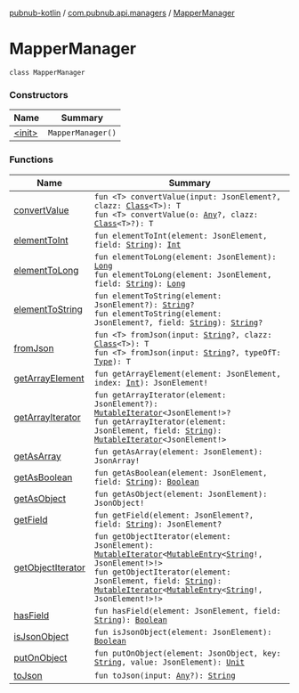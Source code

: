 [pubnub-kotlin](../../index.md) / [com.pubnub.api.managers](../index.md) / [MapperManager](./index.md)

# MapperManager

`class MapperManager`

### Constructors

| Name | Summary |
|---|---|
| [&lt;init&gt;](-init-.md) | `MapperManager()` |

### Functions

| Name | Summary |
|---|---|
| [convertValue](convert-value.md) | `fun <T> convertValue(input: JsonElement?, clazz: `[`Class`](https://docs.oracle.com/javase/6/docs/api/java/lang/Class.html)`<T>): T`<br>`fun <T> convertValue(o: `[`Any`](https://kotlinlang.org/api/latest/jvm/stdlib/kotlin/-any/index.html)`?, clazz: `[`Class`](https://docs.oracle.com/javase/6/docs/api/java/lang/Class.html)`<T>?): T` |
| [elementToInt](element-to-int.md) | `fun elementToInt(element: JsonElement, field: `[`String`](https://kotlinlang.org/api/latest/jvm/stdlib/kotlin/-string/index.html)`): `[`Int`](https://kotlinlang.org/api/latest/jvm/stdlib/kotlin/-int/index.html) |
| [elementToLong](element-to-long.md) | `fun elementToLong(element: JsonElement): `[`Long`](https://kotlinlang.org/api/latest/jvm/stdlib/kotlin/-long/index.html)<br>`fun elementToLong(element: JsonElement, field: `[`String`](https://kotlinlang.org/api/latest/jvm/stdlib/kotlin/-string/index.html)`): `[`Long`](https://kotlinlang.org/api/latest/jvm/stdlib/kotlin/-long/index.html) |
| [elementToString](element-to-string.md) | `fun elementToString(element: JsonElement?): `[`String`](https://kotlinlang.org/api/latest/jvm/stdlib/kotlin/-string/index.html)`?`<br>`fun elementToString(element: JsonElement?, field: `[`String`](https://kotlinlang.org/api/latest/jvm/stdlib/kotlin/-string/index.html)`): `[`String`](https://kotlinlang.org/api/latest/jvm/stdlib/kotlin/-string/index.html)`?` |
| [fromJson](from-json.md) | `fun <T> fromJson(input: `[`String`](https://kotlinlang.org/api/latest/jvm/stdlib/kotlin/-string/index.html)`?, clazz: `[`Class`](https://docs.oracle.com/javase/6/docs/api/java/lang/Class.html)`<T>): T`<br>`fun <T> fromJson(input: `[`String`](https://kotlinlang.org/api/latest/jvm/stdlib/kotlin/-string/index.html)`?, typeOfT: `[`Type`](https://docs.oracle.com/javase/6/docs/api/java/lang/reflect/Type.html)`): T` |
| [getArrayElement](get-array-element.md) | `fun getArrayElement(element: JsonElement, index: `[`Int`](https://kotlinlang.org/api/latest/jvm/stdlib/kotlin/-int/index.html)`): JsonElement!` |
| [getArrayIterator](get-array-iterator.md) | `fun getArrayIterator(element: JsonElement?): `[`MutableIterator`](https://kotlinlang.org/api/latest/jvm/stdlib/kotlin.collections/-mutable-iterator/index.html)`<JsonElement!>?`<br>`fun getArrayIterator(element: JsonElement, field: `[`String`](https://kotlinlang.org/api/latest/jvm/stdlib/kotlin/-string/index.html)`): `[`MutableIterator`](https://kotlinlang.org/api/latest/jvm/stdlib/kotlin.collections/-mutable-iterator/index.html)`<JsonElement!>` |
| [getAsArray](get-as-array.md) | `fun getAsArray(element: JsonElement): JsonArray!` |
| [getAsBoolean](get-as-boolean.md) | `fun getAsBoolean(element: JsonElement, field: `[`String`](https://kotlinlang.org/api/latest/jvm/stdlib/kotlin/-string/index.html)`): `[`Boolean`](https://kotlinlang.org/api/latest/jvm/stdlib/kotlin/-boolean/index.html) |
| [getAsObject](get-as-object.md) | `fun getAsObject(element: JsonElement): JsonObject!` |
| [getField](get-field.md) | `fun getField(element: JsonElement?, field: `[`String`](https://kotlinlang.org/api/latest/jvm/stdlib/kotlin/-string/index.html)`): JsonElement?` |
| [getObjectIterator](get-object-iterator.md) | `fun getObjectIterator(element: JsonElement): `[`MutableIterator`](https://kotlinlang.org/api/latest/jvm/stdlib/kotlin.collections/-mutable-iterator/index.html)`<`[`MutableEntry`](https://kotlinlang.org/api/latest/jvm/stdlib/kotlin.collections/-mutable-map/-mutable-entry/index.html)`<`[`String`](https://kotlinlang.org/api/latest/jvm/stdlib/kotlin/-string/index.html)`!, JsonElement!>!>`<br>`fun getObjectIterator(element: JsonElement, field: `[`String`](https://kotlinlang.org/api/latest/jvm/stdlib/kotlin/-string/index.html)`): `[`MutableIterator`](https://kotlinlang.org/api/latest/jvm/stdlib/kotlin.collections/-mutable-iterator/index.html)`<`[`MutableEntry`](https://kotlinlang.org/api/latest/jvm/stdlib/kotlin.collections/-mutable-map/-mutable-entry/index.html)`<`[`String`](https://kotlinlang.org/api/latest/jvm/stdlib/kotlin/-string/index.html)`!, JsonElement!>!>` |
| [hasField](has-field.md) | `fun hasField(element: JsonElement, field: `[`String`](https://kotlinlang.org/api/latest/jvm/stdlib/kotlin/-string/index.html)`): `[`Boolean`](https://kotlinlang.org/api/latest/jvm/stdlib/kotlin/-boolean/index.html) |
| [isJsonObject](is-json-object.md) | `fun isJsonObject(element: JsonElement): `[`Boolean`](https://kotlinlang.org/api/latest/jvm/stdlib/kotlin/-boolean/index.html) |
| [putOnObject](put-on-object.md) | `fun putOnObject(element: JsonObject, key: `[`String`](https://kotlinlang.org/api/latest/jvm/stdlib/kotlin/-string/index.html)`, value: JsonElement): `[`Unit`](https://kotlinlang.org/api/latest/jvm/stdlib/kotlin/-unit/index.html) |
| [toJson](to-json.md) | `fun toJson(input: `[`Any`](https://kotlinlang.org/api/latest/jvm/stdlib/kotlin/-any/index.html)`?): `[`String`](https://kotlinlang.org/api/latest/jvm/stdlib/kotlin/-string/index.html) |
